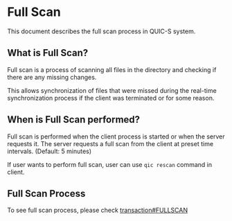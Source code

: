# Full Scan

This document describes the full scan process in QUIC-S system.

## What is Full Scan?

Full scan is a process of scanning all files in the directory and checking if there are any missing changes. 

This allows synchronization of files that were missed during the real-time synchronization process if the client was terminated or for some reason.

## When is Full Scan performed?

Full scan is performed when the client process is started or when the server requests it. The server requests a full scan from the client at preset time intervals. (Default: 5 minutes)

If user wants to perform full scan, user can use `qic rescan` command in client.

## Full Scan Process

To see full scan process, please check [transaction#FULLSCAN](transaction.md#full-scan)
